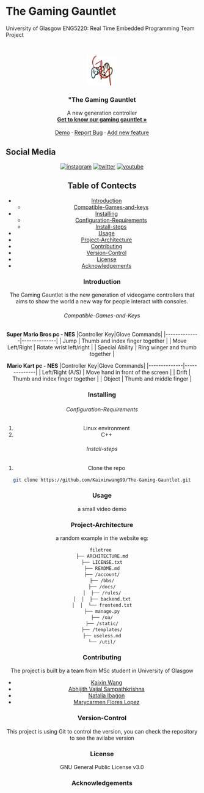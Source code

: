 # The Gaming Gauntlet
University of Glasgow ENG5220: Real Time Embedded Programming Team Project

<!-- PROJECT SHIELDS -->

<!-- PROJECT LOGO -->
<br />

<p align="center">
  <a href="https://github.com/Kaixinwang99/The-Gaming-Gauntlet/">
    <img src="images/logo.jpeg" alt="Logo" width="80" height="80">
  </a>

  <h3 align="center">"The Gaming Gauntlet</h3>
  <p align="center">
    A new generation controller
    <br />
    <a href="https://github.com/Kaixinwang99/The-Gaming-Gauntlet/"><strong>Get to know our gaming gauntlet »</strong></a>
    <br />
    <br />
    <a href="https://github.com/Kaixinwang99/The-Gaming-Gauntlet/">Demo</a>
    ·
    <a href="https://github.com/Kaixinwang99/The-Gaming-Gauntlet/issues">Report Bug</a>
    ·
    <a href="https://github.com/Kaixinwang99/The-Gaming-Gauntlet/issues">Add new feature</a>
  </p>

</p>

## Social Media
<div align="center">
 
 [![instagram](https://upload.wikimedia.org/wikipedia/commons/thumb/a/a5/Instagram_icon.png/128px-Instagram_icon.png)](https://www.instagram.com/gaminggountlet//)
 [![twitter](https://cdn.iconscout.com/icon/free/png-128/twitter-203-493159.png)](https://twitter.com/touch_cozy_mood)
 [![youtube](https://github.com/Nishant-web/oneTouchCozyMood/blob/main/Logos/Yotube%20Logo.jpeg)](https://www.youtube.com/channel/UCGz5qoQ1cUQMT-c8PuJZ9TA)
 
 
## Table of Contects
- [Introduction](#Introduction)
  - [Compatible-Games-and-keys](#Compatible-Games-and-Keys)
- [Installing](#Installing)  
  - [Configuration-Requirements](#Configuration-Requirements)
  - [Install-steps](#Install-steps)
- [Usage](#Usage)  
- [Project-Architecture](#Project-Architecture)
- [Contributing](#Contributing)
- [Version-Control](#Version-Control)
- [License](#License)
- [Acknowledgements](#Acknowledgements)

### Introduction 
The Gaming Gauntlet is the new generation of videogame controllers that aims to show the world a new way for people interact with consoles.

###### Compatible-Games-and-Keys
<b>Super Mario Bros pc - NES</b>
|Controller Key|Glove Commands|
|--------------|--------------|
| Jump | Thumb and index finger together |
| Move Left/Right | Rotate wrist left/right |
| Special Ability | Ring winger and thumb together |


<b>Mario Kart pc - NES</b>
|Controller Key|Glove Commands|
|--------------|--------------|
| Left/Right (A/S) | Move hand in front of the screen |
| Drift | Thumb and index finger together  |
| Object | Thumb and middle finger |
    

### Installing

###### Configuration-Requirements

1. Linux environment 
2. C++

###### Install-steps

1. Clone the repo

```sh
git clone https://github.com/Kaixinwang99/The-Gaming-Gauntlet.git
```
### Usage
a small video demo
### Project-Architecture
a random example in the website
eg:

```
filetree 
├── ARCHITECTURE.md
├── LICENSE.txt
├── README.md
├── /account/
├── /bbs/
├── /docs/
│  ├── /rules/
│  │  ├── backend.txt
│  │  └── frontend.txt
├── manage.py
├── /oa/
├── /static/
├── /templates/
├── useless.md
└── /util/

```

### Contributing

The project is built by a team from MSc student in University of Glasgow
* [Kaixin Wang](https://github.com/Kaixinwang99) 
* [Abhijith Vajjal Sampathkrishna](https://github.com/ajsampathk) 
* [Natalia Ibagon](https://github.com/nibagon) 
* [Marycarmen Flores Lopez](https://github.com/marycarmen1999) 


### Version-Control

This project is using Git to control the version, you can check the repository to see the avilabe version


### License

GNU General Public License v3.0

### Acknowledgements

